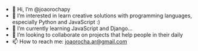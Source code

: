 - 👋 Hi, I’m @joaorochapy
- 👀 I’m interested in learn creative solutions with programming languages, especially Python and JavaScript :)
- 🌱 I’m currently learning JavaScript and Django...
- 💞️ I’m looking to collaborate on projects that help people in their daily
- 📫 How to reach me: joaorocha.ar@gmail.com

<!---
joaorochapy/joaorochapy is a ✨ special ✨ repository because its `README.md` (this file) appears on your GitHub profile.
You can click the Preview link to take a look at your changes.
--->
